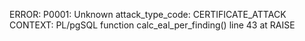 ERROR:  P0001: Unknown attack_type_code: CERTIFICATE_ATTACK
CONTEXT:  PL/pgSQL function calc_eal_per_finding() line 43 at RAISE